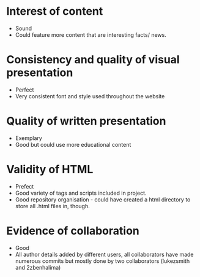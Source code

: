#  Interest of content
* Sound
* Could feature more content that are interesting facts/ news.

#  Consistency and quality of visual presentation
* Perfect
* Very consistent font and style used throughout the website

#  Quality of written presentation
* Exemplary
* Good but could use more educational content

#  Validity of HTML
* Prefect
* Good variety of tags and scripts included in project.
* Good repository organisation - could have created a html directory to store all .html files in, though. 

#  Evidence of collaboration 
* Good
* All author details added by different users, all collaborators have made numerous commits but mostly done by two collaborators (lukezsmith and 2zbenhalima)
